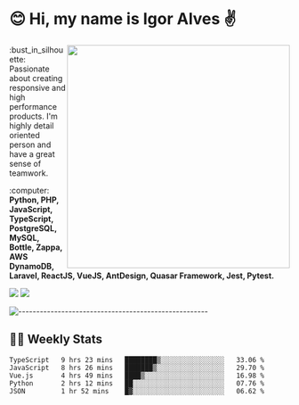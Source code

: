 # :blush: Hi, my name is Igor Alves :v:

<img src="https://github-readme-stats.vercel.app/api?username=iguit0&show_icons=true&count_private=true&theme=onedark" min-width="400px" max-width="400px" width="400px" align="right" />

<p align="left"> 
  :bust_in_silhouette: Passionate about creating responsive and high performance products.
  I'm highly detail oriented person and have a great sense of teamwork.
</p>

<p align="left">
  :computer: <strong>Python, PHP, JavaScript, TypeScript, PostgreSQL, MySQL, Bottle, Zappa, AWS DynamoDB, Laravel, ReactJS, VueJS, AntDesign, Quasar Framework, Jest, Pytest.</strong>
</p>

<p align="left">
  <a href="https://www.linkedin.com/in/igor-lucio-alves" target="_blank" rel="noopener noreferrer" alt="LinkedIn">
  <img src="https://img.shields.io/badge/LinkedIn-0077B5?style=for-the-badge&logo=linkedin&logoColor=white" /></a>

  <a href="https://t.me/iguit0" target="_blank" rel="noopener noreferrer" alt="Telegram">
  <img src="https://img.shields.io/badge/Telegram-2CA5E0?style=for-the-badge&logo=telegram&logoColor=white" /></a>
</p>

![-----------------------------------------------------](https://raw.githubusercontent.com/andreasbm/readme/master/assets/lines/aqua.png)

## :man_technologist: Weekly Stats
<!--START_SECTION:waka-->
```text
TypeScript   9 hrs 23 mins   ████████▒░░░░░░░░░░░░░░░░   33.06 % 
JavaScript   8 hrs 26 mins   ███████▒░░░░░░░░░░░░░░░░░   29.70 % 
Vue.js       4 hrs 49 mins   ████▒░░░░░░░░░░░░░░░░░░░░   16.98 % 
Python       2 hrs 12 mins   ██░░░░░░░░░░░░░░░░░░░░░░░   07.76 % 
JSON         1 hr 52 mins    █▓░░░░░░░░░░░░░░░░░░░░░░░   06.62 % 
```
<!--END_SECTION:waka-->
